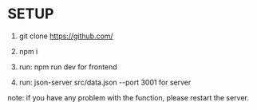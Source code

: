 # SETUP

1. git clone https://github.com/

2. npm i

3. run: npm run dev for frontend

4. run: json-server src/data.json --port 3001 for server

note: if you have any problem with the function, please restart the server.
